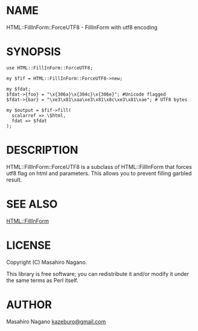 # NAME

HTML::FillInForm::ForceUTF8 -  FillInForm with utf8 encoding

# SYNOPSIS

    use HTML::FillInForm::ForceUTF8;

    my $fif = HTML::FillInForm::ForceUTF8->new;

    my $fdat;
    $fdat->{foo} = "\x{306a}\x{304c}\x{306e}"; #Unicode flagged
    $fdat->{bar} = "\xe3\x81\xaa\xe3\x81\x8c\xe3\x81\xae"; # UTF8 bytes

    my $output = $fif->fill(
      scalarref => \$html,
      fdat => $fdat
    );

# DESCRIPTION

HTML::FillInForm::ForceUTF8 is a subclass of HTML::FillInForm that forces utf8 flag on html and parameters. This allows you to prevent filling garbled result.

# SEE ALSO

[HTML::FillInForm](http://search.cpan.org/perldoc?HTML::FillInForm)

# LICENSE

Copyright (C) Masahiro Nagano.

This library is free software; you can redistribute it and/or modify
it under the same terms as Perl itself.

# AUTHOR

Masahiro Nagano <kazeburo@gmail.com>
